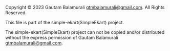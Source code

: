 Copyright © 2023 Gautam Balamurali <gtmbalamurali@gmail.com>.
All Rights Reserved.

This file is part of the simple-ekart(SimpleEkart) project.

The simple-ekart(SimpleEkart) project can not be copied and/or distributed without the express
permission of Gautam Balamurali <gtmbalamurali@gmail.com>.
